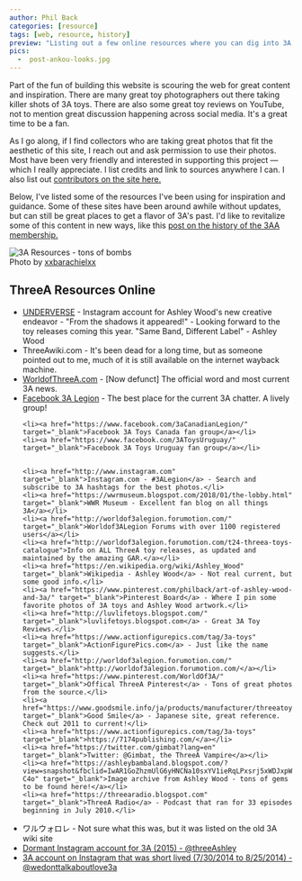 ```yaml
---
author: Phil Back
categories: [resource]
tags: [web, resource, history]
preview: "Listing out a few online resources where you can dig into 3A's history"
pics:
  -  post-ankou-looks.jpg
---
```

<p class="lead mb-5 text-lg">Part of the fun of building this website is scouring the web for great content and inspiration. There are many great toy photographers out there taking killer shots of 3A toys. There are also some great toy reviews on YouTube, not to mention great discussion happening across social media. It's a great time to be a fan. </p>

<p class="lead mb-5 text-lg">As I go along, if I find collectors who are taking great photos that fit the aesthetic of this site, I reach out and ask permission to use their photos. Most have been very friendly and interested in supporting this project — which I really appreciate. I list credits and link to sources anywhere I can. I also list out <a href="/contributors/">contributors on the site here.</a></p>

<p class="lead mb-5 text-lg">Below, I've listed some of the resources I've been using for inspiration and guidance. Some of these sites have been around awhile without updates, but can still be great places to get a flavor of 3A's past. I'd like to revitalize some of this content in new ways, like this <a href="/ThreeA-Legion-History/">post on the history of the 3AA membership.</a></p>

<div class="text-content text-lg">
<p class="text-center text-muted text-sm"><img src="/assets/img/blog-resources.jpg" alt="3A Resources - tons of bombs" class="img-fluid mb-2"><br>Photo by <a href="/contributors/xxbarachielxx/">xxbarachielxx</a></p>
<h2>ThreeA Resources Online</h2>
<p class="lead mb-5 text-lg">
<ul>
    <li><a href="http://www.instagram.com/vnderverse" target="_blank">UNDERVERSE</a> - Instagram account for Ashley Wood's new creative endeavor -  "From the shadows it appeared!" - Looking forward to the toy releases coming this year. "Same Band, Different Label" - Ashley Wood</li>
    <li>ThreeAwiki.com - It's been dead for a long time, but as someone pointed out to me, much of it is still available on the internet wayback machine.</li>
    <li><a href="http://www.worldofthreea.com" target="_blank">WorldofThreeA.com</a> - [Now defunct] The official word and most current 3A news.</li>
    <li><a href="http://www.facebook.com" target="_blank">Facebook 3A Legion</a> - The best place for the current 3A chatter. A lively group!</li>
    
    <li><a href="https://www.facebook.com/3aCanadianLegion/" target="_blank">Facebook 3A Toys Canada fan group</a></li>
    <li><a href="https://www.facebook.com/3AToysUruguay/" target="_blank">Facebook 3A Toys Uruguay fan group</a></li>

    
    <li><a href="http://www.instagram.com" target="_blank">Instagram.com - #3ALegion</a> - Search and subscribe to 3A hashtags for the best photos.</li>
    <li><a href="https://wwrmuseum.blogspot.com/2018/01/the-lobby.html" target="_blank">WWR Museum - Excellent fan blog on all things 3A</a></li>
    <li><a href="http://worldof3alegion.forumotion.com/" target="_blank">Worldof3ALegion Forums with over 1100 registered users</a></li>
    <li><a href="http://worldof3alegion.forumotion.com/t24-threea-toys-catalogue">Info on ALL ThreeA toy releases, as updated and maintained by the amazing GAR.</a></li>
    <li><a href="https://en.wikipedia.org/wiki/Ashley_Wood" target="_blank">Wikipedia - Ashley Wood</a> - Not real current, but some good info.</li>
    <li><a href="https://www.pinterest.com/philback/art-of-ashley-wood-and-3a/" target="_blank">Pinterest Board</a> - Where I pin some favorite photos of 3A toys and Ashley Wood artwork.</li>
    <li><a href="http://luvlifetoys.blogspot.com/" target="_blank">luvlifetoys.blogspot.com</a> - Great 3A Toy Reviews.</li>
    <li><a href="https://www.actionfigurepics.com/tag/3a-toys" target="_blank">ActionFigurePics.com</a> - Just like the name suggests.</li>
    <li><a href="http://worldof3alegion.forumotion.com/" target="_blank">http://worldof3alegion.forumotion.com/</a></li>
    <li><a href="https://www.pinterest.com/WorldOf3A/" target="_blank">Offical ThreeA Pinterest</a> - Tons of great photos from the source.</li>
    <li><a href="https://www.goodsmile.info/ja/products/manufacturer/threeatoys/" target="_blank">Good Smile</a> - Japanese site, great reference. Check out 2011 to current!</li>
    <li><a href="https://www.actionfigurepics.com/tag/3a-toys" target="_blank">https://7174publishing.com/</a></li>
    <li><a href="https://twitter.com/gimbat?lang=en" target="_blank">Twitter: @Gimbat, the ThreeA Vampire</a></li>
    <li><a href="https://ashleybambaland.blogspot.com/?view=snapshot&fbclid=IwAR1GoZhzmUlG6yHNCNa10sxYV1ieRqLPxsrj5xWDJxpWijG4eVNv1gy-C4o" target="_blank">Image archive from Ashley Wood - tons of gems to be found here!</a></li>
    <li><a href="https://threearadio.blogspot.com" target="_blank">ThreeA Radio</a> - Podcast that ran for 33 episodes beginning in July 2010.</li>
<li>ワルウォロレ - Not sure what this was, but it was listed on the old 3A wiki site</li>
<li><a href="https://www.instagram.com/threeashley/" target="_blank">Dormant Instagram account for 3A (2015) - @threeAshley</a></li>
<li><a href="https://www.instagram.com/wedonttalkaboutlove3a/" target="_blank">3A account on Instagram that was short lived (7/30/2014 to 8/25/2014) - @wedonttalkaboutlove3a </a></li>


    
</ul>
</p>



